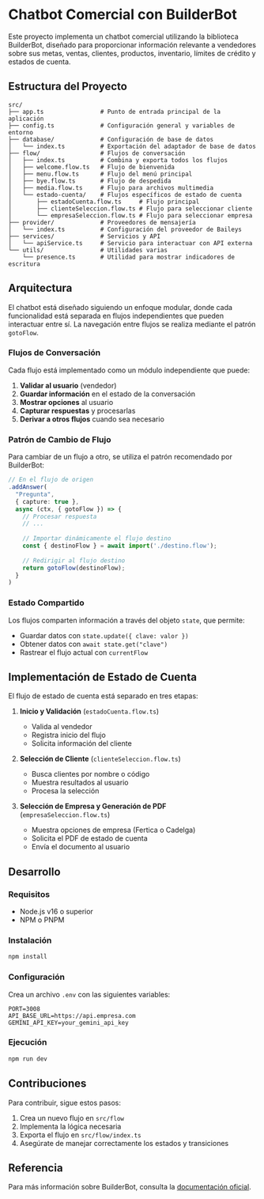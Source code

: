 # Chatbot Comercial con BuilderBot

Este proyecto implementa un chatbot comercial utilizando la biblioteca BuilderBot, diseñado para proporcionar información relevante a vendedores sobre sus metas, ventas, clientes, productos, inventario, límites de crédito y estados de cuenta.

## Estructura del Proyecto

```
src/
├── app.ts                # Punto de entrada principal de la aplicación
├── config.ts             # Configuración general y variables de entorno
├── database/             # Configuración de base de datos
│   └── index.ts          # Exportación del adaptador de base de datos
├── flow/                 # Flujos de conversación
│   ├── index.ts          # Combina y exporta todos los flujos
│   ├── welcome.flow.ts   # Flujo de bienvenida
│   ├── menu.flow.ts      # Flujo del menú principal
│   ├── bye.flow.ts       # Flujo de despedida
│   ├── media.flow.ts     # Flujo para archivos multimedia
│   └── estado-cuenta/    # Flujos específicos de estado de cuenta
│       ├── estadoCuenta.flow.ts     # Flujo principal
│       ├── clienteSeleccion.flow.ts # Flujo para seleccionar cliente
│       └── empresaSeleccion.flow.ts # Flujo para seleccionar empresa
├── provider/             # Proveedores de mensajería
│   └── index.ts          # Configuración del proveedor de Baileys
├── services/             # Servicios y API
│   └── apiService.ts     # Servicio para interactuar con API externa
└── utils/                # Utilidades varias
    └── presence.ts       # Utilidad para mostrar indicadores de escritura
```

## Arquitectura

El chatbot está diseñado siguiendo un enfoque modular, donde cada funcionalidad está separada en flujos independientes que pueden interactuar entre sí. La navegación entre flujos se realiza mediante el patrón `gotoFlow`.

### Flujos de Conversación

Cada flujo está implementado como un módulo independiente que puede:

1. **Validar al usuario** (vendedor)
2. **Guardar información** en el estado de la conversación
3. **Mostrar opciones** al usuario
4. **Capturar respuestas** y procesarlas
5. **Derivar a otros flujos** cuando sea necesario

### Patrón de Cambio de Flujo

Para cambiar de un flujo a otro, se utiliza el patrón recomendado por BuilderBot:

```typescript
// En el flujo de origen
.addAnswer(
  "Pregunta", 
  { capture: true },
  async (ctx, { gotoFlow }) => {
    // Procesar respuesta
    // ...
    
    // Importar dinámicamente el flujo destino
    const { destinoFlow } = await import('./destino.flow');
    
    // Redirigir al flujo destino
    return gotoFlow(destinoFlow);
  }
)
```

### Estado Compartido

Los flujos comparten información a través del objeto `state`, que permite:

- Guardar datos con `state.update({ clave: valor })`
- Obtener datos con `await state.get("clave")`
- Rastrear el flujo actual con `currentFlow`

## Implementación de Estado de Cuenta

El flujo de estado de cuenta está separado en tres etapas:

1. **Inicio y Validación** (`estadoCuenta.flow.ts`)
   - Valida al vendedor
   - Registra inicio del flujo
   - Solicita información del cliente
   
2. **Selección de Cliente** (`clienteSeleccion.flow.ts`)
   - Busca clientes por nombre o código
   - Muestra resultados al usuario
   - Procesa la selección
   
3. **Selección de Empresa y Generación de PDF** (`empresaSeleccion.flow.ts`)
   - Muestra opciones de empresa (Fertica o Cadelga)
   - Solicita el PDF de estado de cuenta
   - Envía el documento al usuario

## Desarrollo

### Requisitos

- Node.js v16 o superior
- NPM o PNPM

### Instalación

```bash
npm install
```

### Configuración

Crea un archivo `.env` con las siguientes variables:

```
PORT=3008
API_BASE_URL=https://api.empresa.com
GEMINI_API_KEY=your_gemini_api_key
```

### Ejecución

```bash
npm run dev
```

## Contribuciones

Para contribuir, sigue estos pasos:

1. Crea un nuevo flujo en `src/flow`
2. Implementa la lógica necesaria
3. Exporta el flujo en `src/flow/index.ts`
4. Asegúrate de manejar correctamente los estados y transiciones

## Referencia

Para más información sobre BuilderBot, consulta la [documentación oficial](https://www.builderbot.app/).
